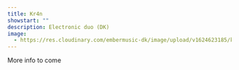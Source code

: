 ```yaml
---
title: Kr4n
showstart: ""
description: Electronic duo (DK)
image:
  - https://res.cloudinary.com/embermusic-dk/image/upload/v1624623185/kr4n_qikicv.jpg
---
```

More info to come